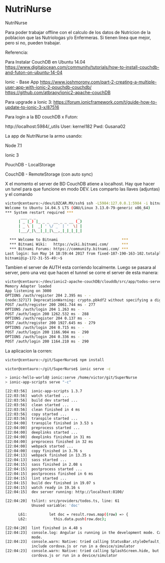 # NutriNurse
NutriNurse

Para poder trabajar offline con el calculo de los datos de Nutricion de la poblacion que las Nutriologas y/o Enfermeras. Si tienen linea que mejor, pero si no, pueden trabajar.

Referencia:

Para Instalar CouchDB en Ubuntu 14.04
https://www.digitalocean.com/community/tutorials/how-to-install-couchdb-and-futon-on-ubuntu-14-04


Ionic - Base App
https://www.joshmorony.com/part-2-creating-a-multiple-user-app-with-ionic-2-pouchdb-couchdb/
https://github.com/atbraoy/ionic2-apache-couchDB

Para upgrade a Ionic 3:
https://forum.ionicframework.com/t/guide-how-to-update-to-ionic-3-x/87516

Para login a la BD couchDB x Futon:

http://localhost:5984/_utils
User: kernel182
Pwd: Gusana02

La app de NutriNurse la armo usando:

Node 7.1

Ionic 3

PouchDB - LocalStorage

CouchDB - RemoteStorage (con auto sync)

X el momento el server de BD CouchDB atiene a localhost. Hay que hacer un tunel para que funcione en modo DEV. Les comparto las llaves (adjuntas) y el comando
```sh
victor@centauro:~/dev/LOZCAR.MX/ssh$ ssh -L5984:127.0.0.1:5984 -i bitnami-hosting.pem bitnami@lozcar.bitnamiapp.com
Welcome to Ubuntu 14.04.5 LTS (GNU/Linux 3.13.0-79-generic x86_64)
*** System restart required ***
       ___ _ _                   _
      | _ |_) |_ _ _  __ _ _ __ (_)
      | _ \ |  _| ' \/ _` | '  \| |
      |___/_|\__|_|_|\__,_|_|_|_|_|

  *** Welcome to Bitnami                             ***
  *** Bitnami Wiki:   https://wiki.bitnami.com/      ***
  *** Bitnami Forums: https://community.bitnami.com/ ***
Last login: Sun May 14 18:59:44 2017 from fixed-187-190-163-102.totalplay.net
bitnami@ip-172-31-55-49:~$
```
Tambien el server de AUTH esta corriendo localmente. Luego se pasara al server, pero una vez que hacen el tunnel se corre el server de esta manera:
```sh
victor@centauro:~/dev/ionic2-apache-couchDB/clouddb/src/app/todos-server$ node todos-server.js
Memory Adapter loaded
App listening on 3000
OPTIONS /auth/register 204 2.395 ms - -
(node:32717) DeprecationWarning: crypto.pbkdf2 without specifying a digest is deprecated. Please specify a digest
POST /auth/register 200 2061.744 ms - 277
OPTIONS /auth/login 204 1.263 ms - -
POST /auth/login 200 1262.532 ms - 288
OPTIONS /auth/register 204 0.137 ms - -
POST /auth/register 200 1927.645 ms - 279
OPTIONS /auth/login 204 0.715 ms - -
POST /auth/login 200 1166.904 ms - 290
OPTIONS /auth/login 204 0.336 ms - -
POST /auth/login 200 1164.210 ms - 290
```
La aplicacion la corren:
```sh
victor@centauro:~/git/SuperNurse$ npm install

victor@centauro:~/git/SuperNurse$ ionic serve -c

> ionic-hello-world@ ionic:serve /home/victor/git/SuperNurse
> ionic-app-scripts serve "-c"

[22:03:56]  ionic-app-scripts 1.3.7
[22:03:56]  watch started ...
[22:03:56]  build dev started ...
[22:03:56]  clean started ...
[22:03:56]  clean finished in 4 ms
[22:03:56]  copy started ...
[22:03:56]  transpile started ...
[22:04:00]  transpile finished in 3.53 s
[22:04:00]  preprocess started ...
[22:04:00]  deeplinks started ...
[22:04:00]  deeplinks finished in 31 ms
[22:04:00]  preprocess finished in 32 ms
[22:04:00]  webpack started ...
[22:04:00]  copy finished in 3.76 s
[22:04:13]  webpack finished in 13.35 s
[22:04:13]  sass started ...
[22:04:15]  sass finished in 2.08 s
[22:04:15]  postprocess started ...
[22:04:15]  postprocess finished in 6 ms
[22:04:15]  lint started ...
[22:04:15]  build dev finished in 19.07 s
[22:04:15]  watch ready in 19.16 s
[22:04:15]  dev server running: http://localhost:8100/

[22:04:20]  tslint: src/providers/todos.ts, line: 61
            Unused variable: 'doc'

      L61:          let doc = result.rows.map((row) => {
      L62:            this.data.push(row.doc);

[22:04:20]  lint finished in 4.48 s
[22:04:23]  console.log: Angular is running in the development mode. Call enableProdMode() to enable the production
            mode.
[22:04:23]  console.warn: Native: tried calling StatusBar.styleDefault, but Cordova is not available. Make sure to
            include cordova.js or run in a device/simulator
[22:04:23]  console.warn: Native: tried calling SplashScreen.hide, but Cordova is not available. Make sure to include
            cordova.js or run in a device/simulator
```
